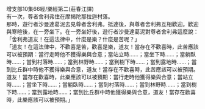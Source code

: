 增支部10集66經/樂經第二(莊春江譯)  
有一次，尊者舍利弗住在摩揭陀那拉迦村落。  
那時，遊行者沙曼達葛泥去見尊者舍利弗。抵達後，與尊者舍利弗互相歡迎。歡迎與寒暄後，在一旁坐下。在一旁坐好後，遊行者沙曼達葛泥對尊者舍利弗這麼說：  
「舍利弗道友！在這法律中，什麼是樂？什麼是苦呢？」  
「道友！在這法律中，不歡喜是苦，歡喜是樂，道友！當存在不歡喜時，此苦應該可以被預期：當行走時他不獲得樂與合意；當站立時……；當坐下時……；當躺臥時……；當到村落時……；當到林野時……；當到樹下時……；當到露地時……；當到比丘群中時他不獲得樂與合意，道友！當存在不歡喜時，此苦應該可以被預期。  
道友！當存在歡喜時，此樂應該可以被預期：當行走時他獲得樂與合意；當站立時……；當坐下時……；當躺臥時……；當到村落時……；當到林野時……；當到樹下時……；當到露地時……；當到比丘群中時他獲得樂與合意，道友！當存在歡喜時，此樂應該可以被預期。」  
  
  
